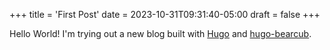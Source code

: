 +++
title = 'First Post'
date = 2023-10-31T09:31:40-05:00
draft = false
+++

Hello World! I'm trying out a new blog built with [Hugo](https://gohugo.io/) and [hugo-bearcub](https://github.com/clente/hugo-bearcub).
